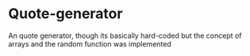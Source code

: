# Quote-generator
 An quote generator, though its basically hard-coded but the concept of arrays and the random function was implemented 
